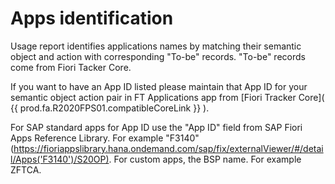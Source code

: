 # Apps identification

Usage report identifies applications names by matching their semantic object and action with corresponding "To-be" records. "To-be" records come from Fiori Tacker Core.

If you want to have an App ID listed please maintain that App ID for your semantic object action pair in FT Applications app from [Fiori Tracker Core]( {{ prod.fa.R2020FPS01.compatibleCoreLink }} ).

For SAP standard apps for App ID use the "App ID" field from SAP Fiori Apps Reference Library. For example "F3140" (https://fioriappslibrary.hana.ondemand.com/sap/fix/externalViewer/#/detail/Apps('F3140')/S20OP). For custom apps, the BSP name. For example ZFTCA.  





